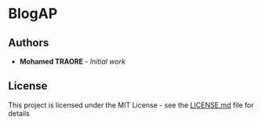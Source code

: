 # BlogAP


## Authors

* **Mohamed TRAORE** - *Initial work*

## License

This project is licensed under the MIT License - see the [LICENSE.md](LICENSE.md) file for details


